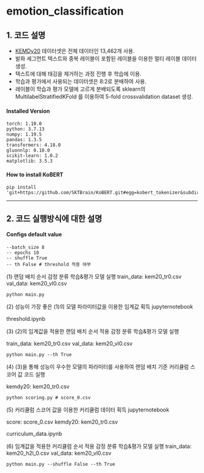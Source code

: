 # emotion_classification


## 1. 코드 설명

- [KEMDy20](https://nanum.etri.re.kr/share/kjnoh/KEMDy20?lang=ko_KR) 데이터셋은 전체 데이터인 13,462개 사용.
- 발화 세그먼트 텍스트와 중복 레이블이 포함된 레이블을 이용한 멀티 레이블 데이터 생성.
- 텍스트에 대해 태깅을 제거하는 과정 진행 후 학습에 이용.
- 학습과 평가에서 사용되는 데이터셋은 8:2로 분배하여 사용.
- 레이블이 학습과 평가 모델에 고르게 분배되도록 sklearn의 MultilabelStratifiedKFold 를 이용하여 5-fold crossvalidation dataset 생성.

#### Installed Version

```
torch: 1.10.0
python: 3.7.13
numpy: 1.19.5
pandas: 1.3.5
transformers: 4.18.0
gluonnlp: 0.10.0
scikit-learn: 1.0.2
matplotlib: 3.5.3
```

#### How to install KoBERT
```
pip install 'git+https://github.com/SKTBrain/KoBERT.git#egg=kobert_tokenizer&subdirectory=kobert_hf'
```

---

## 2. 코드 실행방식에 대한 설명

#### Configs default value
```
--batch_size 8
-- epochs 10
-- shuffle True
-- th False # threshold 적용 여부
```

(1) 랜덤 배치 순서 감정 분류 학습&평가 모델 실행
  train_data: kem20_tr0.csv
  val_data: kem20_vl0.csv
  
  ```
  python main.py
  ```


(2) 성능이 가장 좋은 (1)의 모델 파라미터값을 이용한 임계값 획득 jupyternotebook


threshold.ipynb


(3) (2)의 임계값을 적용한 랜덤 배치 순서 적용 감정 분류 학습&평가 모델 실행

   train_data: kem20_tr0.csv
   val_data: kem20_vl0.csv

```
python main.py --th True
```


(4) (3)을 통해 성능이 우수한 모델의 파라미터를 사용하여 랜덤 배치 기준 커리큘럼 스코어 값 코드 실행

  kemdy20: kem20_tr0.csv
  
```
python scoring.py # score_0.csv
```


(5) 커리큘럼 스코어 값을 이용한 커리큘럼 데이터 획득 jupyternotebook

  score: score_0.csv
  kemdy20: kem20_tr0.csv
  
curriculum_data.ipynb


(6) 임계값을 적용한 커리큘럼 순서 적용 감정 분류 학습&평가 모델 실행
  train_data: kem20_h2l_0.csv
  val_data: kem20_vl0.csv
  
```
python main.py --shuffle False --th True
```

